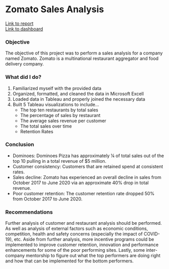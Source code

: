 <h1> Zomato Sales Analysis </h1>
<a href = "https://1drv.ms/w/s!AgPYjhs5pExjqf4auBewOI3ImZlkgw?e=mliQyN"> Link to report </a> <br>
<a href = "https://public.tableau.com/app/profile/eric.bradley4255/viz/FinalProject_16948315586180/Dashboard#1"> Link to dashboard </a>

<h3> Objective </h3>
    <p> The objective of this project was to perform a sales analysis for a company named Zomato. Zomato is a multinational restaurant aggregator and food delivery company. </p>

<h3> What did I do? </h3>
    <ol>
        <li> Familiarized myself with the provided data </li>
        <li> Organized, formatted, and cleaned the data in Microsoft Excell </li>
        <li> Loaded data in Tableau and properly joined the necessary data </li>
        <li> Built 5 Tableau visualizations to include...
            <ul>
                <li> The top ten restaurants by total sales </li>
                <li> The percentage of sales by restaurant </li>
                <li> The average sales revenue per customer </li>
                <li> The total sales over time </li>
                <li> Retention Rates </li>
            </ul>
        </li>
    </ol>

<h3> Conclusion </h3>
<ul>
    <li> Dominoes: Dominoes Pizza has approximately ¼ of total sales out of the top 10 pulling in a total revenue of $5 million. </li>
    <li> Customer consistency: Customers that are retained spend at consistent rates. </li>
    <li> Sales decline: Zomato has experienced an overall decline in sales from October 2017 to June 2020 via an approximate 40% drop in total revenue. </li>
    <li> Poor customer retention: The customer retention rate dropped 50% from October 2017 to June 2020. </li>
</ul>


<h3> Recommendations </h3>
<p> Further analysis of customer and restaurant analysis should be performed. As well as analysis of external factors such as economic conditions, competition, health and safety concerns (especially the impact of COVID-19), etc. Aside from further analysis, more incentive programs could be implemented to improve customer retention, innovation and performance enhancements for some of the poor performing sites. Lastly, some inter-company mentorship to figure out what the top performers are doing right and how that can be implemented for the bottom performers. </p>

